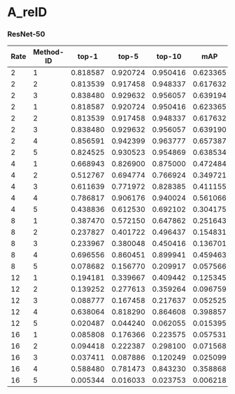 # A_reID

### ResNet-50
|Rate  | Method-ID | top-1 | top-5 | top-10 | mAP|
| ---- | --------- | ----- | ----- | ------ | -- |
|2 | 1 | 0.818587 | 0.920724 | 0.950416 | 0.623365 |
|2 | 2 | 0.813539 | 0.917458 | 0.948337 | 0.617632 |
|2 | 3 | 0.838480 | 0.929632 | 0.956057 | 0.639194 |
|2 | 1 | 0.818587 | 0.920724 | 0.950416 | 0.623365 |
|2 | 2 | 0.813539 | 0.917458 | 0.948337 | 0.617632 |
|2 | 3 | 0.838480 | 0.929632 | 0.956057 | 0.639190 |
|2 | 4 | 0.856591 | 0.942399 | 0.963777 | 0.657387 |
|2 | 5 | 0.824525 | 0.930523 | 0.954869 | 0.638534 |
|4 | 1 | 0.668943 | 0.826900 | 0.875000 | 0.472484 |
|4 | 2 | 0.512767 | 0.694774 | 0.766924 | 0.349721 |
|4 | 3 | 0.611639 | 0.771972 | 0.828385 | 0.411155 |
|4 | 4 | 0.786817 | 0.906176 | 0.940024 | 0.561066 |
|4 | 5 | 0.438836 | 0.612530 | 0.692102 | 0.304175 |
|8 | 1 | 0.387470 | 0.572150 | 0.647862 | 0.251643 |
|8 | 2 | 0.237827 | 0.401722 | 0.496437 | 0.154831 |
|8 | 3 | 0.233967 | 0.380048 | 0.450416 | 0.136701 |
|8 | 4 | 0.696556 | 0.860451 | 0.899941 | 0.459463 |
|8 | 5 | 0.078682 | 0.156770 | 0.209917 | 0.057566 |
|12 | 1 | 0.194181 | 0.339667 | 0.409442 | 0.125345 |
|12 | 2 | 0.139252 | 0.277613 | 0.359264 | 0.096759 |
|12 | 3 | 0.088777 | 0.167458 | 0.217637 | 0.052525 |
|12 | 4 | 0.638064 | 0.818290 | 0.864608 | 0.398857 |
|12 | 5 | 0.020487 | 0.044240 | 0.062055 | 0.015395 |
|16 | 1 | 0.085808 | 0.176366 | 0.223575 | 0.057531 |
|16 | 2 | 0.094418 | 0.222387 | 0.298100 | 0.071568 |
|16 | 3 | 0.037411 | 0.087886 | 0.120249 | 0.025099 |
|16 | 4 | 0.588480 | 0.781473 | 0.843230 | 0.358868 |
|16 | 5 | 0.005344 | 0.016033 | 0.023753 | 0.006218 |

